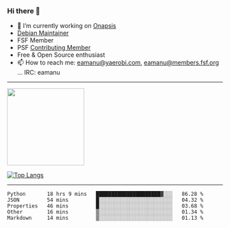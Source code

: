 ### Hi there 👋


- 🔭 I’m currently working on [Onapsis](http://onapsis.com)
- [Debian Maintainer](https://qa.debian.org/developer.php?login=eamanu%40yaerobi.com)
- FSF Member
- PSF [Contributing Member](https://www.python.org/psf/membership/#what-membership-classes-are-there)
- Free & Open Source enthusiast 
- 📫 How to reach me: eamanu@yaerobi.com, eamanu@members.fsf.org ... IRC: eamanu

---

<img height="180em" src="https://github-readme-stats.vercel.app/api?theme=dark&username=eamanu&show_icons=true&hide_border=true&&count_private=true&include_all_commits=true" />

[![Top Langs](https://github-readme-stats.vercel.app/api/top-langs/?theme=dark&username=eamanu&layout=compact)](https://github.com/anuraghazra/github-readme-stats)

---

<!--START_SECTION:waka-->
```text
Python       18 hrs 9 mins   █████████████████████▓░░░   86.28 % 
JSON         54 mins         █░░░░░░░░░░░░░░░░░░░░░░░░   04.32 % 
Properties   46 mins         █░░░░░░░░░░░░░░░░░░░░░░░░   03.68 % 
Other        16 mins         ▒░░░░░░░░░░░░░░░░░░░░░░░░   01.34 % 
Markdown     14 mins         ▒░░░░░░░░░░░░░░░░░░░░░░░░   01.13 % 
```
<!--END_SECTION:waka-->
